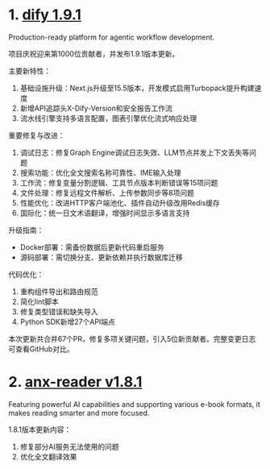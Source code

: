 
# 1. [dify 1.9.1](https://github.com/langgenius/dify/releases/tag/1.9.1)  
Production-ready platform for agentic workflow development.

项目庆祝迎来第1000位贡献者，并发布1.9.1版本更新。

主要新特性：
1. 基础设施升级：Next.js升级至15.5版本，开发模式启用Turbopack提升构建速度
2. 新增API追踪头X-Dify-Version和安全报告工作流
3. 流水线引擎支持多语言配置，图表引擎优化流式响应处理

重要修复与改进：
1. 调试日志：修复Graph Engine调试日志失效、LLM节点并发上下文丢失等问题
2. 搜索功能：优化全文搜索名称可靠性、IME输入处理
3. 工作流：修复变量分割逻辑、工具节点版本判断错误等15项问题
4. 文件处理：修复远程文件解析、上传参数同步等8项问题
5. 性能优化：改进HTTP客户端池化、插件自动升级改用Redis缓存
6. 国际化：统一日文术语翻译，增强时间显示多语言支持

升级指南：
- Docker部署：需备份数据后更新代码重启服务
- 源码部署：需切换分支、更新依赖并执行数据库迁移

代码优化：
1. 重构组件导出和路由规范
2. 简化lint脚本
3. 修复类型错误和缺失导入
4. Python SDK新增27个API端点

本次更新共合并67个PR，修复多项关键问题，引入5位新贡献者。完整变更日志可查看GitHub对比。

# 2. [anx-reader v1.8.1](https://github.com/Anxcye/anx-reader/releases/tag/v1.8.1)  
Featuring powerful AI capabilities and supporting various e-book formats, it makes reading smarter and more focused. 

1.8.1版本更新内容：
1. 修复部分AI服务无法使用的问题
2. 优化全文翻译效果

